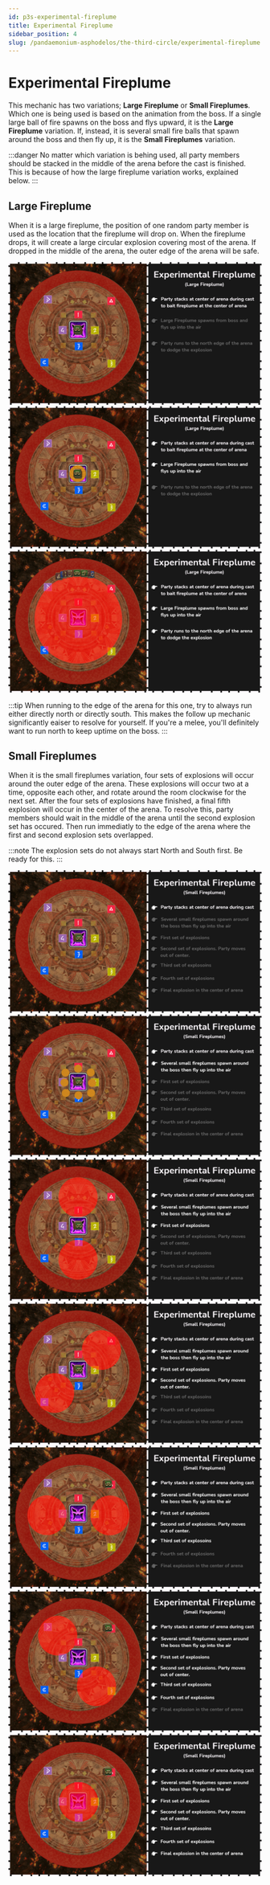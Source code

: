 ```yaml
---
id: p3s-experimental-fireplume
title: Experimental Fireplume
sidebar_position: 4
slug: /pandaemonium-asphodelos/the-third-circle/experimental-fireplume
---
```


# Experimental Fireplume 
This mechanic has two variations; **Large Fireplume** or **Small Fireplumes**.  Which one is being used is based on the animation from the boss.  If a single large ball of fire spawns on the boss and flys upward, it is the **Large Fireplume** variation.  If, instead, it is several small fire balls that spawn around the boss and then fly up, it is the **Small Fireplumes** variation.

:::danger
No matter which variation is behing used, all party members should be stacked in the middle of the arena before the cast is finished.  This is because of how the large fireplume variation works, explained below.
:::

## Large Fireplume
When it is a large fireplume, the position of one random party member is used as the location that the fireplume will drop on.  When the fireplume drops, it will create a large circular explosion covering most of the arena.  If dropped in the middle of the arena, the outer edge of the arena will be safe.

![Large Fireplume Step One](/img/pandaemonium-asphodelos/the-third-circle/experimental-fireplume-large-step-one.png)
![Large Fireplume Step Two](/img/pandaemonium-asphodelos/the-third-circle/experimental-fireplume-large-step-two.png)
![Large Fireplume Step Three](/img/pandaemonium-asphodelos/the-third-circle/experimental-fireplume-large-step-three.png)

:::tip
When running to the edge of the arena for this one, try to always run either directly north or directly south.  This makes the follow up mechanic significantly eaiser to resolve for yourself.  If you're a melee, you'll definitely want to run north to keep uptime on the boss.
:::

## Small Fireplumes
When it is the small fireplumes variation, four sets of explosions will occur around the outer edge of the arena.  These explosions will occur two at a time, opposite each other, and rotate around the room clockwise for the next set.  After the four sets of explosions have finished, a final fifth explosion will occur in the center of the arena.  To resolve this, party members should wait in the middle of the arena until the second explosion set has occured.  Then run immediatly to the edge of the arena where the first and second explosion sets overlapped.

:::note
The explosion sets do not always start North and South first. Be ready for this.
:::

![Small Fireplume Step One](/img/pandaemonium-asphodelos/the-third-circle/experimental-fireplume-small-step-one.png)
![Small Fireplume Step Two](/img/pandaemonium-asphodelos/the-third-circle/experimental-fireplume-small-step-two.png)
![Small Fireplume Step Three](/img/pandaemonium-asphodelos/the-third-circle/experimental-fireplume-small-step-three.png)
![Small Fireplume Step Four](/img/pandaemonium-asphodelos/the-third-circle/experimental-fireplume-small-step-four.png)
![Small Fireplume Step Five](/img/pandaemonium-asphodelos/the-third-circle/experimental-fireplume-small-step-five.png)
![Small Fireplume Step Six](/img/pandaemonium-asphodelos/the-third-circle/experimental-fireplume-small-step-six.png)
![Small Fireplume Step Seven](/img/pandaemonium-asphodelos/the-third-circle/experimental-fireplume-small-step-seven.png)

